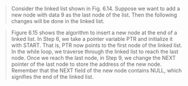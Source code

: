 
 >  Consider the linked list shown in Fig. 6.14. Suppose we want to add a new node with data 9 as 
the last node of the list. Then the following changes will be done in the linked list.
 

 > Figure 6.15 shows the algorithm to insert a new node at the end of a linked list. 
In Step 6, we take a pointer variable PTR and initialize it with START. That is, PTR now points to 
the first node of the linked list. In the while loop, we traverse through the linked list to reach the 
last node. Once we reach the last node, in Step 9, we change the NEXT pointer of the last node to 
store the address of the new node. Remember that the NEXT field of the new node contains NULL, 
which signifies the end of the linked list.
 

